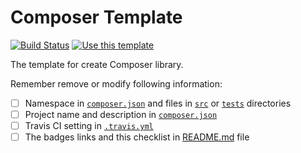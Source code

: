 # Composer Template

[![Build Status][travis-svg]][travis-link]
[![Use this template](https://img.shields.io/badge/GitHub-Use_this_template-green.svg)](https://github.com/MilesChou/composer-template/generate)

The template for create Composer library.

Remember remove or modify following information:

* [ ] Namespace in [`composer.json`](/composer.json) and files in [`src`](/src) or [`tests`](/tests) directories
* [ ] Project name and description in [`composer.json`](/composer.json)
* [ ] Travis CI setting in [`.travis.yml`](/.travis.yml)
* [ ] The badges links and this checklist in [README.md](/README.md) file

[travis-svg]: https://travis-ci.com/MilesChou/composer-template.svg?branch=master
[travis-link]: https://travis-ci.com/MilesChou/composer-template
